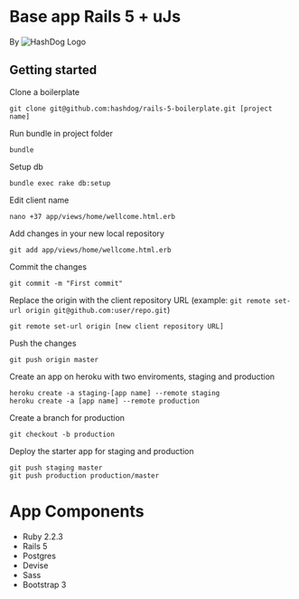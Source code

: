 # Base app Rails 5 + uJs
By ![HashDog Logo](https://hashdog.com/images/logo.svg)

## Getting started
Clone a boilerplate
```
git clone git@github.com:hashdog/rails-5-boilerplate.git [project name]
```
Run bundle in project folder
```
bundle
```
Setup db
```
bundle exec rake db:setup
```
Edit client name
```
nano +37 app/views/home/wellcome.html.erb
```
Add changes in your new local repository
```
git add app/views/home/wellcome.html.erb
```
Commit the changes
```
git commit -m "First commit"
```
Replace the origin with the client repository URL (example: `git remote set-url origin git@github.com:user/repo.git`)
```
git remote set-url origin [new client repository URL]
```
Push the changes
```
git push origin master
```
Create an app on heroku with two enviroments, staging and production
```
heroku create -a staging-[app name] --remote staging
heroku create -a [app name] --remote production
```
Create a branch for production
```
git checkout -b production
```
Deploy the starter app for staging and production
```
git push staging master
git push production production/master
```
# App Components
- Ruby 2.2.3
- Rails 5
- Postgres
- Devise
- Sass
- Bootstrap 3
